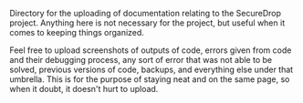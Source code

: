 Directory for the uploading of documentation relating to the SecureDrop project. Anything here is not necessary for the project, but useful when it comes to keeping things organized.

Feel free to upload screenshots of outputs of code, errors given from code and their debugging process, any sort of error that was not able to be solved, previous versions of code, backups, and everything else under that umbrella. This is for the purpose of staying neat and on the same page, so when it doubt, it doesn't hurt to upload.
